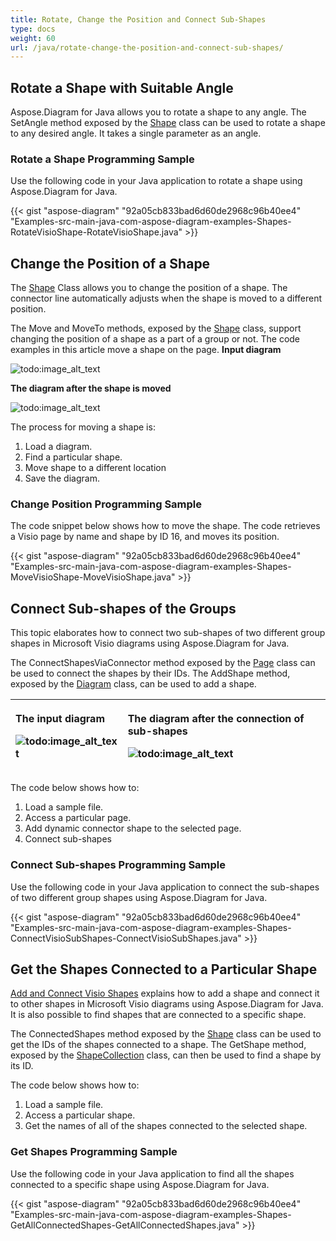 ```yaml
---
title: Rotate, Change the Position and Connect Sub-Shapes
type: docs
weight: 60
url: /java/rotate-change-the-position-and-connect-sub-shapes/
---
```


## **Rotate a Shape with Suitable Angle**
Aspose.Diagram for Java allows you to rotate a shape to any angle. The SetAngle method exposed by the [Shape](http://www.aspose.com/api/java/diagram/com.aspose.diagram/classes/shape) class can be used to rotate a shape to any desired angle. It takes a single parameter as an angle.
### **Rotate a Shape Programming Sample**
Use the following code in your Java application to rotate a shape using Aspose.Diagram for Java.

{{< gist "aspose-diagram" "92a05cb833bad6d60de2968c96b40ee4" "Examples-src-main-java-com-aspose-diagram-examples-Shapes-RotateVisioShape-RotateVisioShape.java" >}}
## **Change the Position of a Shape**
The [Shape](http://www.aspose.com/api/java/diagram/com.aspose.diagram/classes/shape) Class allows you to change the position of a shape. The connector line automatically adjusts when the shape is moved to a different position.

The Move and MoveTo methods, exposed by the [Shape](http://www.aspose.com/api/java/diagram/com.aspose.diagram/classes/shape) class, support changing the position of a shape as a part of a group or not.
The code examples in this article move a shape on the page.
**Input diagram** 

![todo:image_alt_text](http://i.imgur.com/cThgWnB.png)


**The diagram after the shape is moved** 

![todo:image_alt_text](http://i.imgur.com/Q3QByqe.png)

The process for moving a shape is:

1. Load a diagram.
1. Find a particular shape.
1. Move shape to a different location
1. Save the diagram.
### **Change Position Programming Sample**
The code snippet below shows how to move the shape. The code retrieves a Visio page by name and shape by ID 16, and moves its position.

{{< gist "aspose-diagram" "92a05cb833bad6d60de2968c96b40ee4" "Examples-src-main-java-com-aspose-diagram-examples-Shapes-MoveVisioShape-MoveVisioShape.java" >}}
## **Connect Sub-shapes of the Groups**
This topic elaborates how to connect two sub-shapes of two different group shapes in Microsoft Visio diagrams using Aspose.Diagram for Java.

The ConnectShapesViaConnector method exposed by the [Page](http://www.aspose.com/api/java/diagram/com.aspose.diagram/classes/page) class can be used to connect the shapes by their IDs. The AddShape method, exposed by the [Diagram](http://www.aspose.com/api/java/diagram/com.aspose.diagram/index) class, can be used to add a shape.

|<p>**The input diagram** </p><p>![todo:image_alt_text](http://i.imgur.com/74rDby5.png)</p>|<p>**The diagram after the connection of sub-shapes** </p><p>![todo:image_alt_text](http://i.imgur.com/c387dZJ.png)</p>|
| :- | :- |
The code below shows how to:

1. Load a sample file.
1. Access a particular page.
1. Add dynamic connector shape to the selected page.
1. Connect sub-shapes
### **Connect Sub-shapes Programming Sample**
Use the following code in your Java application to connect the sub-shapes of two different group shapes using Aspose.Diagram for Java.

{{< gist "aspose-diagram" "92a05cb833bad6d60de2968c96b40ee4" "Examples-src-main-java-com-aspose-diagram-examples-Shapes-ConnectVisioSubShapes-ConnectVisioSubShapes.java" >}}
## **Get the Shapes Connected to a Particular Shape**
[Add and Connect Visio Shapes](/diagram/java/add-and-connect-visio-shapes-html/) explains how to add a shape and connect it to other shapes in Microsoft Visio diagrams using Aspose.Diagram for Java. It is also possible to find shapes that are connected to a specific shape.

The ConnectedShapes method exposed by the [Shape](http://www.aspose.com/api/java/diagram/com.aspose.diagram/classes/shape) class can be used to get the IDs of the shapes connected to a shape. The GetShape method, exposed by the [ShapeCollection](http://www.aspose.com/api/java/diagram/com.aspose.diagram/classes/shapecollection) class, can then be used to find a shape by its ID.

The code below shows how to:

1. Load a sample file.
1. Access a particular shape.
1. Get the names of all of the shapes connected to the selected shape.
### **Get Shapes Programming Sample**
Use the following code in your Java application to find all the shapes connected to a specific shape using Aspose.Diagram for Java.

{{< gist "aspose-diagram" "92a05cb833bad6d60de2968c96b40ee4" "Examples-src-main-java-com-aspose-diagram-examples-Shapes-GetAllConnectedShapes-GetAllConnectedShapes.java" >}}
